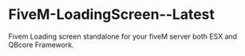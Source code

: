 # FiveM-LoadingScreen--Latest
Fivem Loading screen standalone for your fiveM server both ESX and QBcore Framework.
